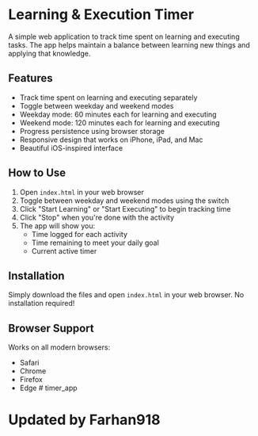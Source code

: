 # Learning & Execution Timer

A simple web application to track time spent on learning and executing tasks. The app helps maintain a balance between learning new things and applying that knowledge.

## Features

- Track time spent on learning and executing separately
- Toggle between weekday and weekend modes
- Weekday mode: 60 minutes each for learning and executing
- Weekend mode: 120 minutes each for learning and executing
- Progress persistence using browser storage
- Responsive design that works on iPhone, iPad, and Mac
- Beautiful iOS-inspired interface

## How to Use

1. Open `index.html` in your web browser
2. Toggle between weekday and weekend modes using the switch
3. Click "Start Learning" or "Start Executing" to begin tracking time
4. Click "Stop" when you're done with the activity
5. The app will show you:
   - Time logged for each activity
   - Time remaining to meet your daily goal
   - Current active timer

## Installation

Simply download the files and open `index.html` in your web browser. No installation required!

## Browser Support

Works on all modern browsers:
- Safari
- Chrome
- Firefox
- Edge # timer_app
# Updated by Farhan918
